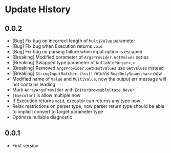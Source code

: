 # Update History

## 0.0.2

- [Bug] Fix bug on incorrect length of `MultiValue` parameter
- [Bug] Fix bug when Execution returns `void`
- [Bug] Fix bug on parsing failure when input option is escaped 
- [Breaking] Modified parameter of `ArgsProvider.GetValues` series
- [Breaking] Swapped type parameter of `NullableParser<,>`
- [Breaking] Removed `ArgsProvider.GetRestValues` use `GetValues` instead
- [Breaking] `StringInputMatcher.this[]` returns `ReadOnlySpan<char>` now
- Modified name of `Value` and `MultiValue`, now the output err message will not contains leading `--`
- Mark `ArrayArgsProvider` with `EditorBrowsableState.Never`
- `[Executor]` is allow multiple now
- If Execution returns `void`, executor can returns any type now
- Relax restrictions on parser type, now parser return type should be able to implicit convert to target parameter type
- Optimize nullable diagnostic

## 0.0.1

- First version